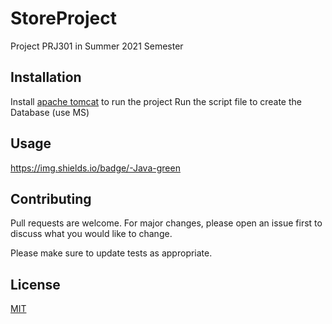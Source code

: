 # StoreProject
Project PRJ301 in Summer 2021 Semester

## Installation
Install [apache tomcat](http://tomcat.apache.org/) to run the project
Run the script file to create the Database (use MS)

## Usage
https://img.shields.io/badge/-Java-green

## Contributing
Pull requests are welcome. For major changes, please open an issue first to discuss what you would like to change.

Please make sure to update tests as appropriate.

## License
[MIT](https://choosealicense.com/licenses/mit/)
